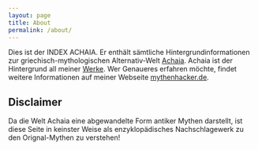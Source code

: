 ```yaml
---
layout: page
title: About
permalink: /about/
---
```


Dies ist der INDEX ACHAIA. Er enthält sämtliche Hintergrundinformationen zur griechisch-mythologischen Alternativ-Welt [Achaia](/achaia/). Achaia ist der Hintergrund all meiner [Werke](/werke/). Wer Genaueres erfahren möchte, findet weitere Informationen auf meiner Webseite [mythenhacker.de](https://mythenhacker.de).

## Disclaimer

Da die Welt Achaia eine abgewandelte Form antiker Mythen darstellt, ist diese Seite in keinster Weise als enzyklopädisches Nachschlagewerk zu den Orignal-Mythen zu verstehen!
